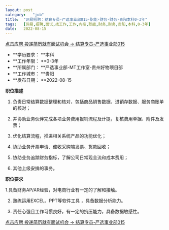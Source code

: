 ```yaml
---
layout:	post
category:	"job"
title:	"网易招聘：结算专员-严选事业部015-职能-财务-财务-贵阳本科0-3年"
tags:	[网易,招聘,面试,找工作,工作,内推,职能,财务,财务,贵阳,本科,0-3年]
date:	2022-08-15
---
```


[点击应聘 投递简历就有面试机会 ->  结算专员-严选事业部015](http://mobile.bole.netease.com/bole/boleDetail?id=42271&employeeId=346f03c3cda5f04c&key=all)



- **学历要求： **本科
- **工作年限： **0-3年
- **所属部门： **严选事业部-MT工作室-贵州好物项目部
- **工作城市： **贵阳
- **发布日期： **2022-08-15



**职位描述**

1. 负责日常结算数据整理和核对，包括商品销售数据、进销存数据、服务商账单的核对；

2. 并协助业务伙伴完成各项业务费用报销流程及计提，复核费用单据、附件及发票；

3. 优化结算流程，推进相关系统产品的功能优化；

4. 协助业务开票申请、催收采购端发票、货款回收；

5. 协助业务追踪财务指标，了解公司日常现金流和成本费用；

6. 其他上级安排的事务。



**职位要求**

1.具备财务AP/AR经验，对电商行业有一定的了解和接触。

2. 熟练运用EXCEL、PPT等软件工具 ，具备数据分析能力。

3. 责任心强且工作习惯良好，有一定的抗压能力，具备数据敏感性。



[点击应聘 投递简历就有面试机会 ->  结算专员-严选事业部015](http://mobile.bole.netease.com/bole/boleDetail?id=42271&employeeId=346f03c3cda5f04c&key=all)